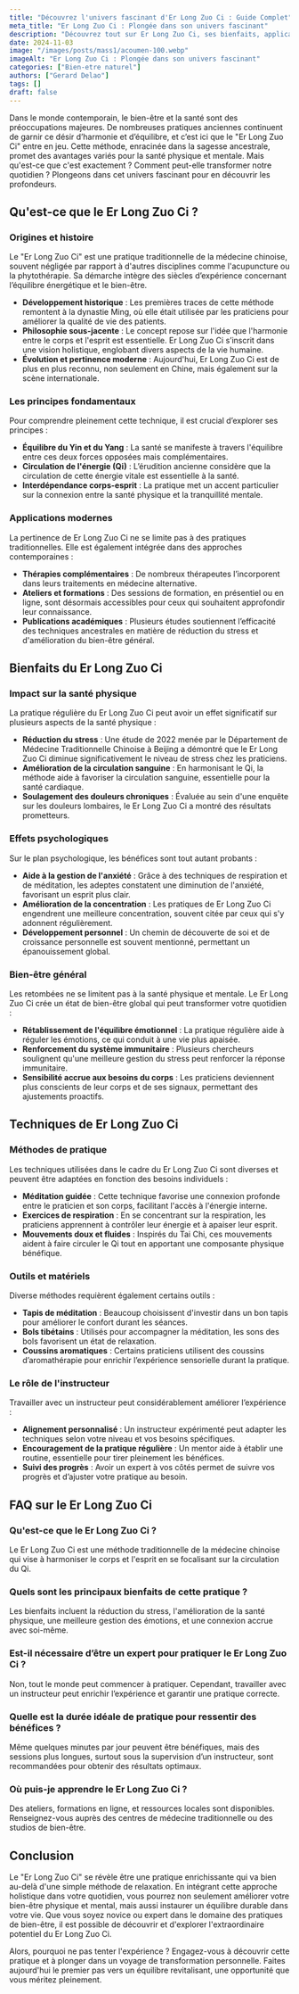 ```yaml
---
title: "Découvrez l'univers fascinant d'Er Long Zuo Ci : Guide Complet"
meta_title: "Er Long Zuo Ci : Plongée dans son univers fascinant"
description: "Découvrez tout sur Er Long Zuo Ci, ses bienfaits, applications et techniques avec notre guide complet et informatif."
date: 2024-11-03
image: "/images/posts/mass1/acoumen-100.webp"
imageAlt: "Er Long Zuo Ci : Plongée dans son univers fascinant"
categories: ["Bien-etre naturel"]
authors: ["Gerard Delao"]
tags: []
draft: false
---
```


Dans le monde contemporain, le bien-être et la santé sont des préoccupations majeures. De nombreuses pratiques anciennes continuent de garnir ce désir d’harmonie et d’équilibre, et c’est ici que le "Er Long Zuo Ci" entre en jeu. Cette méthode, enracinée dans la sagesse ancestrale, promet des avantages variés pour la santé physique et mentale. Mais qu'est-ce que c'est exactement ? Comment peut-elle transformer notre quotidien ? Plongeons dans cet univers fascinant pour en découvrir les profondeurs.

## Qu'est-ce que le Er Long Zuo Ci ?

### Origines et histoire

Le "Er Long Zuo Ci" est une pratique traditionnelle de la médecine chinoise, souvent négligée par rapport à d'autres disciplines comme l'acupuncture ou la phytothérapie. Sa démarche intègre des siècles d’expérience concernant l’équilibre énergétique et le bien-être.

- **Développement historique** : Les premières traces de cette méthode remontent à la dynastie Ming, où elle était utilisée par les praticiens pour améliorer la qualité de vie des patients.
- **Philosophie sous-jacente** : Le concept repose sur l'idée que l'harmonie entre le corps et l'esprit est essentielle. Er Long Zuo Ci s’inscrit dans une vision holistique, englobant divers aspects de la vie humaine.
- **Évolution et pertinence moderne** : Aujourd'hui, Er Long Zuo Ci est de plus en plus reconnu, non seulement en Chine, mais également sur la scène internationale.

### Les principes fondamentaux

Pour comprendre pleinement cette technique, il est crucial d’explorer ses principes :

- **Équilibre du Yin et du Yang** : La santé se manifeste à travers l'équilibre entre ces deux forces opposées mais complémentaires.
- **Circulation de l'énergie (Qi)** : L’érudition ancienne considère que la circulation de cette énergie vitale est essentielle à la santé.
- **Interdépendance corps-esprit** : La pratique met un accent particulier sur la connexion entre la santé physique et la tranquillité mentale.

### Applications modernes

La pertinence de Er Long Zuo Ci ne se limite pas à des pratiques traditionnelles. Elle est également intégrée dans des approches contemporaines :

- **Thérapies complémentaires** : De nombreux thérapeutes l’incorporent dans leurs traitements en médecine alternative.
- **Ateliers et formations** : Des sessions de formation, en présentiel ou en ligne, sont désormais accessibles pour ceux qui souhaitent approfondir leur connaissance.
- **Publications académiques** : Plusieurs études soutiennent l’efficacité des techniques ancestrales en matière de réduction du stress et d'amélioration du bien-être général.

## Bienfaits du Er Long Zuo Ci

### Impact sur la santé physique

La pratique régulière du Er Long Zuo Ci peut avoir un effet significatif sur plusieurs aspects de la santé physique :

- **Réduction du stress** : Une étude de 2022 menée par le Département de Médecine Traditionnelle Chinoise à Beijing a démontré que le Er Long Zuo Ci diminue significativement le niveau de stress chez les praticiens.
- **Amélioration de la circulation sanguine** : En harmonisant le Qi, la méthode aide à favoriser la circulation sanguine, essentielle pour la santé cardiaque.
- **Soulagement des douleurs chroniques** : Évaluée au sein d'une enquête sur les douleurs lombaires, le Er Long Zuo Ci a montré des résultats prometteurs.

### Effets psychologiques

Sur le plan psychologique, les bénéfices sont tout autant probants :

- **Aide à la gestion de l'anxiété** : Grâce à des techniques de respiration et de méditation, les adeptes constatent une diminution de l'anxiété, favorisant un esprit plus clair.
- **Amélioration de la concentration** : Les pratiques de Er Long Zuo Ci engendrent une meilleure concentration, souvent citée par ceux qui s'y adonnent régulièrement.
- **Développement personnel** : Un chemin de découverte de soi et de croissance personnelle est souvent mentionné, permettant un épanouissement global.

### Bien-être général

Les retombées ne se limitent pas à la santé physique et mentale. Le Er Long Zuo Ci crée un état de bien-être global qui peut transformer votre quotidien :

- **Rétablissement de l'équilibre émotionnel** : La pratique régulière aide à réguler les émotions, ce qui conduit à une vie plus apaisée.
- **Renforcement du système immunitaire** : Plusieurs chercheurs soulignent qu'une meilleure gestion du stress peut renforcer la réponse immunitaire.
- **Sensibilité accrue aux besoins du corps** : Les praticiens deviennent plus conscients de leur corps et de ses signaux, permettant des ajustements proactifs.

## Techniques de Er Long Zuo Ci

### Méthodes de pratique

Les techniques utilisées dans le cadre du Er Long Zuo Ci sont diverses et peuvent être adaptées en fonction des besoins individuels :

- **Méditation guidée** : Cette technique favorise une connexion profonde entre le praticien et son corps, facilitant l'accès à l'énergie interne.
- **Exercices de respiration** : En se concentrant sur la respiration, les praticiens apprennent à contrôler leur énergie et à apaiser leur esprit.
- **Mouvements doux et fluides** : Inspirés du Tai Chi, ces mouvements aident à faire circuler le Qi tout en apportant une composante physique bénéfique.

### Outils et matériels

Diverse méthodes requièrent également certains outils :

- **Tapis de méditation** : Beaucoup choisissent d'investir dans un bon tapis pour améliorer le confort durant les séances.
- **Bols tibétains** : Utilisés pour accompagner la méditation, les sons des bols favorisent un état de relaxation.
- **Coussins aromatiques** : Certains praticiens utilisent des coussins d’aromathérapie pour enrichir l’expérience sensorielle durant la pratique.

### Le rôle de l'instructeur

Travailler avec un instructeur peut considérablement améliorer l’expérience :

- **Alignement personnalisé** : Un instructeur expérimenté peut adapter les techniques selon votre niveau et vos besoins spécifiques.
- **Encouragement de la pratique régulière** : Un mentor aide à établir une routine, essentielle pour tirer pleinement les bénéfices.
- **Suivi des progrès** : Avoir un expert à vos côtés permet de suivre vos progrès et d’ajuster votre pratique au besoin.

## FAQ sur le Er Long Zuo Ci

### Qu'est-ce que le Er Long Zuo Ci ?
Le Er Long Zuo Ci est une méthode traditionnelle de la médecine chinoise qui vise à harmoniser le corps et l'esprit en se focalisant sur la circulation du Qi.

### Quels sont les principaux bienfaits de cette pratique ?
Les bienfaits incluent la réduction du stress, l'amélioration de la santé physique, une meilleure gestion des émotions, et une connexion accrue avec soi-même.

### Est-il nécessaire d’être un expert pour pratiquer le Er Long Zuo Ci ?
Non, tout le monde peut commencer à pratiquer. Cependant, travailler avec un instructeur peut enrichir l’expérience et garantir une pratique correcte.

### Quelle est la durée idéale de pratique pour ressentir des bénéfices ?
Même quelques minutes par jour peuvent être bénéfiques, mais des sessions plus longues, surtout sous la supervision d’un instructeur, sont recommandées pour obtenir des résultats optimaux.

### Où puis-je apprendre le Er Long Zuo Ci ?
Des ateliers, formations en ligne, et ressources locales sont disponibles. Renseignez-vous auprès des centres de médecine traditionnelle ou des studios de bien-être.

## Conclusion

Le "Er Long Zuo Ci" se révèle être une pratique enrichissante qui va bien au-delà d'une simple méthode de relaxation. En intégrant cette approche holistique dans votre quotidien, vous pourrez non seulement améliorer votre bien-être physique et mental, mais aussi instaurer un équilibre durable dans votre vie. Que vous soyez novice ou expert dans le domaine des pratiques de bien-être, il est possible de découvrir et d'explorer l'extraordinaire potentiel du Er Long Zuo Ci.

Alors, pourquoi ne pas tenter l'expérience ? Engagez-vous à découvrir cette pratique et à plonger dans un voyage de transformation personnelle. Faites aujourd'hui le premier pas vers un équilibre revitalisant, une opportunité que vous méritez pleinement.


